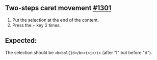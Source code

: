 ## Two-steps caret movement [#1301](https://github.com/ckeditor/ckeditor5-engine/issues/1301)

1. Put the selection at the end of the content.
2. Press the <kbd>←</kbd> key 3 times.

## Expected:

The selection should be `<b>bol{}d</b><i>i</i>` (after "l" but before "d").
